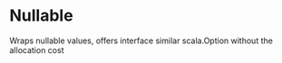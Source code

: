 # Nullable 
Wraps nullable values, offers interface similar scala.Option without the allocation cost
